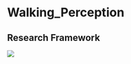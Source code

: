 # Walking_Perception

## Research Framework
<img src="https://user-images.githubusercontent.com/108106537/233561588-1bf6e205-0768-43f0-987d-3d1c69cf4afa.jpg">

